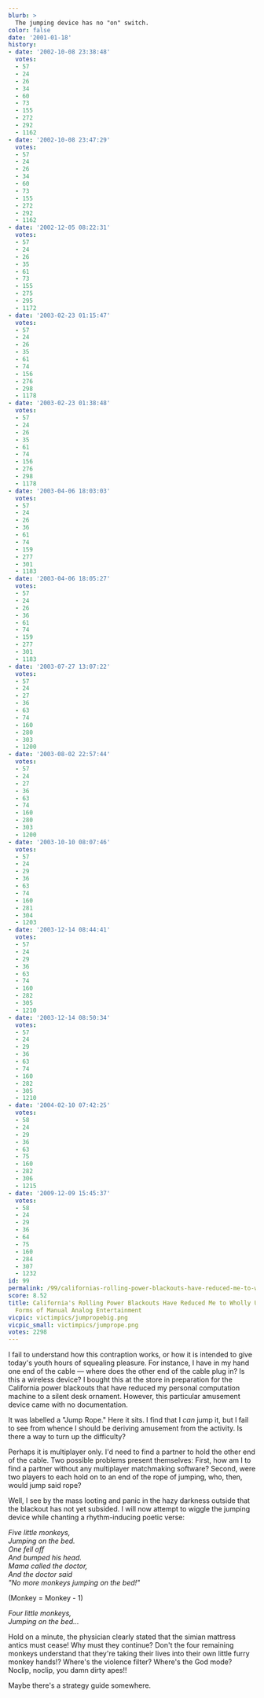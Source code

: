 ```yaml
---
blurb: >
  The jumping device has no "on" switch.
color: false
date: '2001-01-18'
history:
- date: '2002-10-08 23:38:48'
  votes:
  - 57
  - 24
  - 26
  - 34
  - 60
  - 73
  - 155
  - 272
  - 292
  - 1162
- date: '2002-10-08 23:47:29'
  votes:
  - 57
  - 24
  - 26
  - 34
  - 60
  - 73
  - 155
  - 272
  - 292
  - 1162
- date: '2002-12-05 08:22:31'
  votes:
  - 57
  - 24
  - 26
  - 35
  - 61
  - 73
  - 155
  - 275
  - 295
  - 1172
- date: '2003-02-23 01:15:47'
  votes:
  - 57
  - 24
  - 26
  - 35
  - 61
  - 74
  - 156
  - 276
  - 298
  - 1178
- date: '2003-02-23 01:38:48'
  votes:
  - 57
  - 24
  - 26
  - 35
  - 61
  - 74
  - 156
  - 276
  - 298
  - 1178
- date: '2003-04-06 18:03:03'
  votes:
  - 57
  - 24
  - 26
  - 36
  - 61
  - 74
  - 159
  - 277
  - 301
  - 1183
- date: '2003-04-06 18:05:27'
  votes:
  - 57
  - 24
  - 26
  - 36
  - 61
  - 74
  - 159
  - 277
  - 301
  - 1183
- date: '2003-07-27 13:07:22'
  votes:
  - 57
  - 24
  - 27
  - 36
  - 63
  - 74
  - 160
  - 280
  - 303
  - 1200
- date: '2003-08-02 22:57:44'
  votes:
  - 57
  - 24
  - 27
  - 36
  - 63
  - 74
  - 160
  - 280
  - 303
  - 1200
- date: '2003-10-10 08:07:46'
  votes:
  - 57
  - 24
  - 29
  - 36
  - 63
  - 74
  - 160
  - 281
  - 304
  - 1203
- date: '2003-12-14 08:44:41'
  votes:
  - 57
  - 24
  - 29
  - 36
  - 63
  - 74
  - 160
  - 282
  - 305
  - 1210
- date: '2003-12-14 08:50:34'
  votes:
  - 57
  - 24
  - 29
  - 36
  - 63
  - 74
  - 160
  - 282
  - 305
  - 1210
- date: '2004-02-10 07:42:25'
  votes:
  - 58
  - 24
  - 29
  - 36
  - 63
  - 75
  - 160
  - 282
  - 306
  - 1215
- date: '2009-12-09 15:45:37'
  votes:
  - 58
  - 24
  - 29
  - 36
  - 64
  - 75
  - 160
  - 284
  - 307
  - 1232
id: 99
permalink: /99/californias-rolling-power-blackouts-have-reduced-me-to-wholly-unsatisfying-forms-of-manual-analog-entertainment/
score: 8.52
title: California's Rolling Power Blackouts Have Reduced Me to Wholly Unsatisfying
  Forms of Manual Analog Entertainment
vicpic: victimpics/jumpropebig.png
vicpic_small: victimpics/jumprope.png
votes: 2298
---
```


I fail to understand how this contraption works, or how it is intended
to give today's youth hours of squealing pleasure. For instance, I have
in my hand one end of the cable — where does the other end of the cable
plug in? Is this a wireless device? I bought this at the store in
preparation for the California power blackouts that have reduced my
personal computation machine to a silent desk ornament. However, this
particular amusement device came with no documentation.

It was labelled a "Jump Rope." Here it sits. I find that I *can* jump
it, but I fail to see from whence I should be deriving amusement from
the activity. Is there a way to turn up the difficulty?

Perhaps it is multiplayer only. I'd need to find a partner to hold the
other end of the cable. Two possible problems present themselves: First,
how am I to find a partner without any multiplayer matchmaking software?
Second, were two players to each hold on to an end of the rope of
jumping, who, then, would jump said rope?

Well, I see by the mass looting and panic in the hazy darkness outside
that the blackout has not yet subsided. I will now attempt to wiggle the
jumping device while chanting a rhythm-inducing poetic verse:

*Five little monkeys,  
 Jumping on the bed.  
 One fell off  
 And bumped his head.  
 Mama called the doctor,  
 And the doctor said  
 "No more monkeys jumping on the bed!"*

(Monkey = Monkey - 1)

*Four little monkeys,  
 Jumping on the bed...*

Hold on a minute, the physician clearly stated that the simian mattress
antics must cease! Why must they continue? Don't the four remaining
monkeys understand that they're taking their lives into their own little
furry monkey hands!? Where's the violence filter? Where's the God mode?
Noclip, noclip, you damn dirty apes!!

Maybe there's a strategy guide somewhere.
